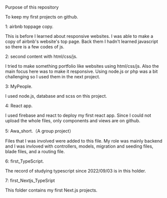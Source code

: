 Purpose of this repository

To keep my first projects on github.

1: airbnb toppage copy.

This is before I learned about responsive websites.
I was able to make a copy of airbnb's website's top page.
Back them I hadn't learned javascript so there is a few codes of js.

2: second content with html/css/js.

I tried to make something portfolio like websites using html/css/js.
Also the main focus here was to make it responsive.
Using node.js or php was a bit challenging so I used them in the next project.

3: MyPeople.

I used node.js, database and scss on this project.

4: React app.

I used firebase and react to deploy my first react app.
Since I could not upload the whole files, only components and views are on github.

5: Awa_short.（A group project）

Files that I was involved were added to this file.
My role was mainly backend and I was invloved with controllers, models, migration and seeding files, blade files, and a routing file.

6: first_TypeScript.

The record of studying typescript since 2022/09/03 is in this holder.

7: first_Nextjs_TypeSript

This folder contains my first Next.js projects. 

